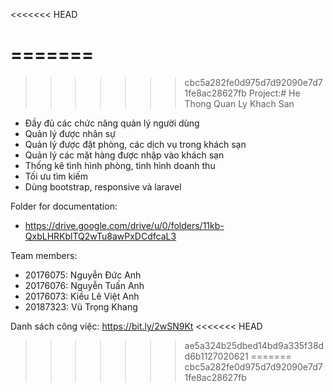 <<<<<<< HEAD

=======
=======
>>>>>>> cbc5a282fe0d975d7d92090e7d71fe8ac28627fb
Project:# He Thong Quan Ly Khach San
+ Đầy đủ các chức năng quản lý người dùng
+ Quản lý được nhân sự
+ Quản lý được đặt phòng, các dịch vụ trong khách sạn
+ Quản lý các mặt hàng được nhập vào khách sạn
+ Thống kê tình hình phòng, tình hình doanh thu
+ Tối ưu tìm kiếm
+ Dùng bootstrap, responsive và laravel



Folder for documentation:
+ https://drive.google.com/drive/u/0/folders/11kb-QxbLHRKblTQ2wTu8awPxDCdfcaL3



Team members:
+ 20176075: Nguyễn Đức Anh
+ 20176076: Nguyễn Tuấn Anh
+ 20176073: Kiều Lê Việt Anh
+ 20187323: Vũ Trọng Khang

Danh sách công việc:
https://bit.ly/2wSN9Kt
<<<<<<< HEAD
>>>>>>> ae5a324b25dbed14bd9a335f38dd6b1127020621
=======
>>>>>>> cbc5a282fe0d975d7d92090e7d71fe8ac28627fb
